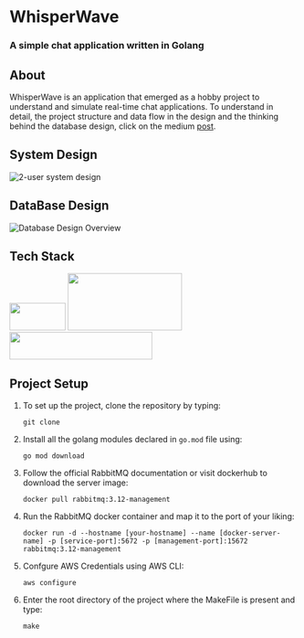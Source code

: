 <h1> WhisperWave</h1>
<h3> A simple chat application written in Golang</h3>

<h2>About</h2>

WhisperWave is an application that emerged as a hobby project to understand and simulate real-time chat applications. To understand in detail, the project structure and data flow in the design and the thinking behind the database design, click on the medium 
[post](https://medium.com/@1ms18cs030/my-experience-in-building-a-chat-application-in-golang-f0b815d7b7ae).

<h2>System Design</h2>
  
![2-user system design](https://i.imgur.com/uTkLGRM.png)

<h2>DataBase Design</h2>
  
![Database Design Overview](https://i.imgur.com/tDzaQdw.png)

<h2>Tech Stack</h2>

<img src="https://i.imgur.com/rZsHj24.png" width="98px" height="48px">   <img src="https://i.imgur.com/OAOXf5W.png" width="200px" height="100px">   <img src="https://i.imgur.com/ZgxcU74.png" width="250px" height="48px">

<h2>Project Setup</h2>

1. To set up the project, clone the repository by typing:
   
    ```
   git clone
    ```

4. Install all the golang modules declared in ```go.mod``` file using:

   ```
   go mod download
   ```

6. Follow the official RabbitMQ documentation or visit dockerhub to download the server image:

   ```
   docker pull rabbitmq:3.12-management
   ```
   
8. Run the RabbitMQ docker container and map it to the port of your liking:

     ```shell
   docker run -d --hostname [your-hostname] --name [docker-server-name] -p [service-port]:5672 -p [management-port]:15672 rabbitmq:3.12-management
     ```
9. Confgure AWS Credentials using AWS CLI:
    ```
    aws configure
    ```

9. Enter the root directory of the project where the MakeFile is present and type:
    ```
    make
    ```
